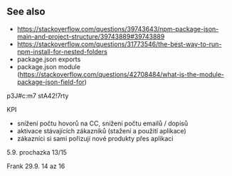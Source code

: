## See also
   * https://stackoverflow.com/questions/39743643/npm-package-json-main-and-project-structure/39743889#39743889
   * https://stackoverflow.com/questions/31773546/the-best-way-to-run-npm-install-for-nested-folders
   * package.json exports
   * package.json module (https://stackoverflow.com/questions/42708484/what-is-the-module-package-json-field-for)


p3J#c:m7
stA42!7rty

KPI
   * snížení počtu hovorů na CC, snížení počtu emailů / dopisů
   * aktivace stávajících zákazníků (stažení a použití aplikace)
   * zákazníci si sami pořizují nové produkty přes aplikaci

   5.9. prochazka 13/15

   Frank 29.9. 14 az 16